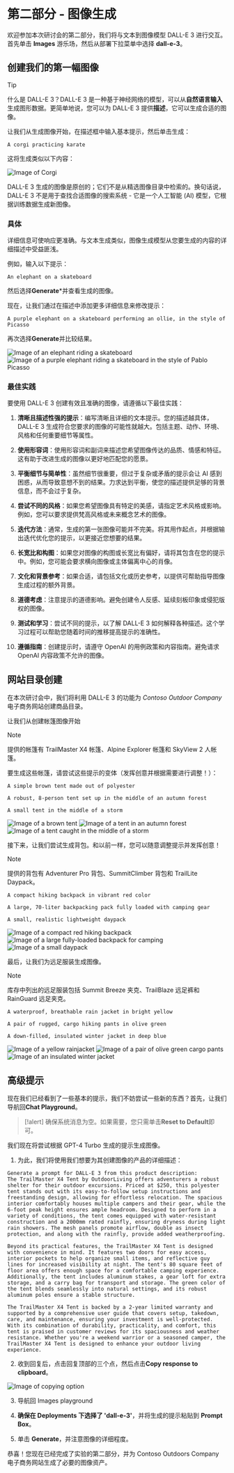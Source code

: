 # 第二部分 - 图像生成

欢迎参加本次研讨会的第二部分，我们将与文本到图像模型 DALL-E 3 进行交互。首先单击 **Images** 游乐场，然后从部署下拉菜单中选择 **dall-e-3**。

## 创建我们的第一幅图像

> [!TIP]
> 什么是 DALL-E 3？DALL-E 3 是一种基于神经网络的模型，可以从**自然语言输入**生成图形数据。更简单地说，您可以为 DALL-E 3 提供**描述**，它可以生成合适的图像。

让我们从生成图像开始，在描述框中输入基本提示，然后单击生成：

```A corgi practicing karate```


这将生成类似以下内容：

![Image of Corgi](./Images/A%20corgi%20practicing%20karate.png)

DALL-E 3 生成的图像是原创的；它们不是从精选图像目录中检索的。换句话说，DALL-E 3 不是用于查找合适图像的搜索系统 - 它是一个人工智能 (AI) 模型，它根据训练数据生成新图像。

### 具体

详细信息可使响应更准确。与文本生成类似，图像生成模型从您要生成的内容的详细描述中受益匪浅。

例如，输入以下提示：


```An elephant on a skateboard```


然后选择**Generate***并查看生成的图像。

现在，让我们通过在描述中添加更多详细信息来修改提示：


```A purple elephant on a skateboard performing an ollie, in the style of Picasso```


再次选择**Generate**并比较结果。

![Image of an elephant riding a skateboard](./Images/An%20elephant%20on%20a%20skateboard.png) ![Image of a purple elephant riding a skateboard in the style of Pablo Picasso](./Images/A%20purple%20elephant%20on%20a%20skateboard%20performing%20an%20olley,%20in%20the%20style%20of%20of%20Picasso.png)

### 最佳实践

要使用 DALL-E 3 创建有效且准确的图像，请遵循以下最佳实践：

1. **清晰且描述性强的提示**：编写清晰且详细的文本提示。您的描述越具体，DALL-E 3 生成符合您要求的图像的可能性就越大。包括主题、动作、环境、风格和任何重要细节等属性。

1. **使用形容词**：使用形容词和副词来描述您希望图像传达的品质、情感和特征。这有助于改进生成的图像以更好地匹配您的愿景。

1. **平衡细节与简单性**：虽然细节很重要，但过于复杂或矛盾的提示会让 AI 感到困惑，从而导致意想不到的结果。力求达到平衡，使您的描述提供足够的背景信息，而不会过于复杂。

1. **尝试不同的风格**：如果您希望图像具有特定的美感，请指定艺术风格或影响。例如，您可以要求提供梵高风格或未来概念艺术的图像。

1. **迭代方法**：通常，生成的第一张图像可能并不完美。将其用作起点，并根据输出迭代优化您的提示，以更接近您想要的结果。

1. **长宽比和构图**：如果您对图像的构图或长宽比有偏好，请将其包含在您的提示中。例如，您可能会要求横向图像或主体偏离中心的肖像。

1. **文化和背景参考**：如果合适，请包括文化或历史参考，以提供可帮助指导图像生成过程的额外背景。

1. **道德考虑**：注意提示的道德影响。避免创建令人反感、延续刻板印象或侵犯版权的图像。

1. **测试和学习**：尝试不同的提示，以了解 DALL-E 3 如何解释各种描述。这个学习过程可以帮助您随着时间的推移提高提示的准确性。

1. **遵循指南**：创建提示时，请遵守 OpenAI 的用例政策和内容指南。避免请求 OpenAI 内容政策不允许的图像。

## 网站目录创建

在本次研讨会中，我们将利用 DALL-E 3 的功能为 *Contoso Outdoor Company* 电子商务网站创建商品目录。

让我们从创建帐篷图像开始

> [!NOTE]
>提供的帐篷有 TrailMaster X4 帐篷、Alpine Explorer 帐篷和 SkyView 2 人帐篷。

要生成这些帐篷，请尝试这些提示的变体（发挥创意并根据需要进行调整！）：

```A simple brown tent made out of polyester```



```A robust, 8-person tent set up in the middle of an autumn forest```



```A small tent in the middle of a storm```


![Image of a brown tent](./Images/A%20simple%20brown%20tent%20made%20out%20of%20polyester.png) ![Image of a tent in an autumn forest](./Images/A%20robust,%208-person%20tent%20set%20up%20in%20the%20middle%20of%20an%20autumn%20forest.png) ![Image of a tent caught in the middle of a storm](./Images/A%20small%20tent%20in%20the%20middle%20of%20a%20storm.png)

接下来，让我们尝试生成背包。和以前一样，您可以随意调整提示并发挥创意！

> [!NOTE]
> 提供的背包有 Adventurer Pro 背包、SummitClimber 背包和 TrailLite Daypack。


```A compact hiking backpack in vibrant red color```



```A large, 70-liter backpacking pack fully loaded with camping gear```



```A small, realistic lightweight daypack```


![Image of a compact red hiking backpack](./Images/A%20compact%20hiking%20backpack%20in%20vibrant%20red%20color.png) ![Image of a large fully-loaded backpack for camping](./Images/A%20large,%2070-liter%20backpacking%20pack%20fully%20loaded%20with%20camping%20gear.png) ![Image of a small daypack](./Images/A%20small,%20realistic%20lightweight%20daypack.png)

最后，让我们为远足服装生成图像。

> [!NOTE]
> 库存中列出的远足服装包括 Summit Breeze 夹克、TrailBlaze 远足裤和 RainGuard 远足夹克。

```A waterproof, breathable rain jacket in bright yellow```

```A pair of rugged, cargo hiking pants in olive green```

```A down-filled, insulated winter jacket in deep blue```

![Image of a yellow rainjacket](./Images/A%20waterproof,%20breathable%20rain%20jacket%20in%20bright%20yellow.png) ![Image of a pair of olive green cargo pants](./Images/A%20pair%20of%20rugged,%20cargo%20hiking%20pants%20in%20olive%20green.png) ![Image of an insulated winter jacket](./Images/A%20down-filled,%20insulated%20winter%20jacket%20in%20deep%20blue.png)

## 高级提示

现在我们已经看到了一些基本的提示，我们不妨尝试一些新的东西？首先，让我们导航回**Chat Playground**。

>[!alert] 确保系统消息为空。如果需要，您只需单击**Reset to Default**即可。

我们现在将尝试根据 GPT-4 Turbo 生成的提示生成图像。

1. 为此，我们将使用我们想要为其创建图像的产品的详细描述：

```
Generate a prompt for DALL-E 3 from this product description:
The TrailMaster X4 Tent by OutdoorLiving offers adventurers a robust shelter for their outdoor excursions. Priced at $250, this polyester tent stands out with its easy-to-follow setup instructions and freestanding design, allowing for effortless relocation. The spacious interior comfortably houses multiple campers and their gear, while the 6-foot peak height ensures ample headroom. Designed to perform in a variety of conditions, the tent comes equipped with water-resistant construction and a 2000mm rated rainfly, ensuring dryness during light rain showers. The mesh panels promote airflow, double as insect protection, and along with the rainfly, provide added weatherproofing.

Beyond its practical features, the TrailMaster X4 Tent is designed with convenience in mind. It features two doors for easy access, interior pockets to help organize small items, and reflective guy lines for increased visibility at night. The tent's 80 square feet of floor area offers enough space for a comfortable camping experience. Additionally, the tent includes aluminum stakes, a gear loft for extra storage, and a carry bag for transport and storage. The green color of the tent blends seamlessly into natural settings, and its robust aluminum poles ensure a stable structure.

The TrailMaster X4 Tent is backed by a 2-year limited warranty and supported by a comprehensive user guide that covers setup, takedown, care, and maintenance, ensuring your investment is well-protected. With its combination of durability, practicality, and comfort, this tent is praised in customer reviews for its spaciousness and weather resistance. Whether you're a weekend warrior or a seasoned camper, the TrailMaster X4 Tent is designed to enhance your outdoor living experience.
```

2. 收到回复后，点击回复顶部的三个点，然后点击**Copy response to clipboard**。

![Image of copying option](./Images/ai-studio-copy-response.png)

3. 导航回 Images playground

4. **确保在 Deployments 下选择了 'dall-e-3'**，并将生成的提示粘贴到 **Prompt Box**。

5. 单击 **Generate**，并注意图像的详细程度。

恭喜！您现在已经完成了实验的第二部分，并为 Contoso Outdoors Company 电子商务网站生成了必要的图像资产。
